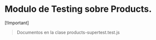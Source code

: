 # **Modulo de Testing sobre Products.**
[!Important]
>Documentos en la clase products-supertest.test.js


